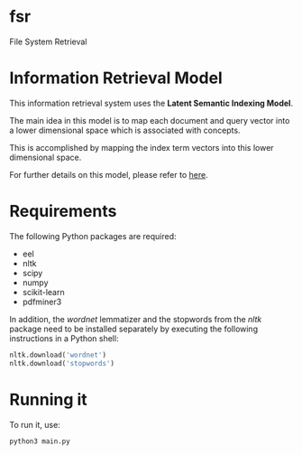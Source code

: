 # fsr

File System Retrieval

# Information Retrieval Model

This information retrieval system uses the **Latent Semantic Indexing Model**.

The main idea in this model is to map each document and query vector into a lower dimensional space which is associated with concepts.

This is accomplished by mapping the index term vectors into this lower dimensional space.

For further details on this model, please refer to [here](https://nlp.stanford.edu/IR-book/html/htmledition/latent-semantic-indexing-1.html).

# Requirements

The following Python packages are required:

* eel
* nltk
* scipy
* numpy
* scikit-learn
* pdfminer3

In addition, the *wordnet* lemmatizer and the stopwords from the *nltk* package need to be installed separately by executing the following instructions in a Python shell:

```python
nltk.download('wordnet')
nltk.download('stopwords')
```

# Running it

To run it, use:

```python
python3 main.py
```



